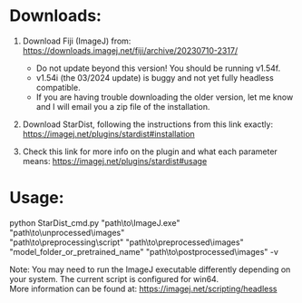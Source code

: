 # Downloads:

1.	Download Fiji (ImageJ) from: https://downloads.imagej.net/fiji/archive/20230710-2317/ <br />
  	  - Do not update beyond this version! You should be running v1.54f. <br />
  	  - v1.54i (the 03/2024 update) is buggy and not yet fully headless compatible. <br />
  	  - If you are having trouble downloading the older version, let me know and I will email you a zip file of the installation.

3.	Download StarDist, following the instructions from this link exactly: https://imagej.net/plugins/stardist#installation

4.	Check this link for more info on the plugin and what each parameter means: https://imagej.net/plugins/stardist#usage


# Usage:

python StarDist_cmd.py "path\to\ImageJ.exe" "path\to\unprocessed\images" <br />
                       "path\to\preprocessing\script" "path\to\preprocessed\images" <br />
                       "model_folder_or_pretrained_name" "path\to\postprocessed\images" -v

Note: You may need to run the ImageJ executable differently depending on your system. The current script is configured for win64. <br />
More information can be found at: https://imagej.net/scripting/headless
